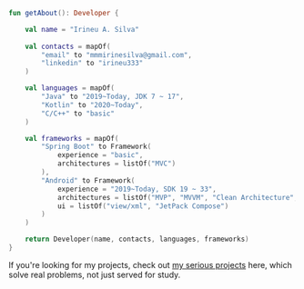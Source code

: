 ```kotlin
fun getAbout(): Developer {

    val name = "Irineu A. Silva"
    
    val contacts = mapOf(
        "email" to "mmmirinesilva@gmail.com",
        "linkedin" to "irineu333"
    )

    val languages = mapOf(
        "Java" to "2019~Today, JDK 7 ~ 17",
        "Kotlin" to "2020~Today",
        "C/C++" to "basic"
    )

    val frameworks = mapOf(
        "Spring Boot" to Framework(
            experience = "basic",
            architectures = listOf("MVC")
        ),
        "Android" to Framework(
            experience = "2019~Today, SDK 19 ~ 33",
            architectures = listOf("MVP", "MVVM", "Clean Architecture", "MVI"),
            ui = listOf("view/xml", "JetPack Compose")
        )
    )

    return Developer(name, contacts, languages, frameworks)
}
```

If you're looking for my projects, check out [my serious projects](PROJECTS.md) here, which solve real problems, not just served for study.